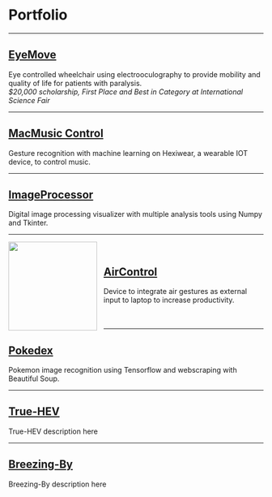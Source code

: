 # Portfolio
---
## [EyeMove](https://github.com/mshah0686/MacMusicControl/blob/master/README.md)
Eye controlled wheelchair using electrooculography to provide mobility and quality of life for patients with paralysis.<br>
*$20,000 scholarship, First Place and Best in Category at International Science Fair*<br>

---
## [MacMusic Control](https://github.com/mshah0686/MacMusicControl)
Gesture recognition with machine learning on Hexiwear, a wearable IOT device, to control music.<br>

---
## [ImageProcessor](https://github.com/mshah0686/ImageProcessor)
Digital image processing visualizer with multiple analysis tools using Numpy and Tkinter.<br>

---
<img align="left" style="padding-right:10px" width="175" height="175" src="images/aircontrol.gif"/><br>
## [AirControl](https://github.com/mshah0686/AirControl)
Device to integrate air gestures as external input to laptop to increase productivity.<br><br><br>

---
## [Pokedex](https://github.com/mshah0686/pokedex)
Pokemon image recognition using Tensorflow and webscraping with Beautiful Soup.<br>

---
## [True-HEV](http://example.com/)
True-HEV description here<br>

---
## [Breezing-By](http://example.com/)
Breezing-By description here<br>
